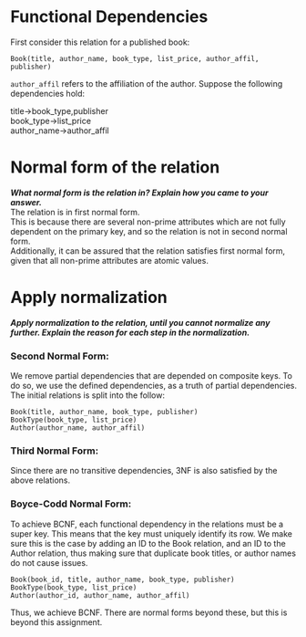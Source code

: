 # Functional Dependencies

First consider this relation for a published book:

```
Book(title, author_name, book_type, list_price, author_affil, publisher)
```
`author_affil` refers to the affiliation of the author. Suppose the following dependencies hold:    

title→book_type,publisher   
book_type→list_price    
author_name→author_affil

# Normal form of the relation

***What normal form is the relation in? Explain how you came to your answer.***  
The relation is in first normal form.    
This is because there are several non-prime attributes which are not fully dependent 
on the primary key, and so the relation is not in second normal form.    
Additionally, it can be assured that the relation satisfies first normal form,
given that all non-prime attributes are atomic values.

# Apply normalization

***Apply normalization to the relation, until you cannot normalize any further.
Explain the reason for each step in the normalization.***   
### Second Normal Form:
We remove partial dependencies that are depended on composite keys. To do so, we use the defined
dependencies, as a truth of partial dependencies.
The initial relations is split into the follow:
```
Book(title, author_name, book_type, publisher)
BookType(book_type, list_price)
Author(author_name, author_affil)
```

### Third Normal Form:
Since there are no transitive dependencies, 3NF is also satisfied by the above relations.   

### Boyce-Codd Normal Form:
To achieve BCNF, each functional dependency in the relations must be a super key.
This means that the key must uniquely identify its row. We make sure this is the case by adding 
an ID to the Book relation, and an ID to the Author relation, thus making sure that 
duplicate book titles, or author names do not cause issues.
```
Book(book_id, title, author_name, book_type, publisher)
BookType(book_type, list_price)
Author(author_id, author_name, author_affil)
```
Thus, we achieve BCNF. There are normal forms beyond these, but this is beyond this assignment.
